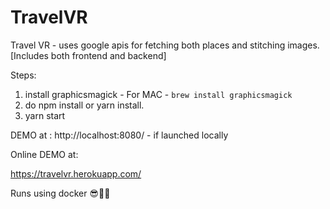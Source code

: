 # TravelVR

Travel VR - uses google apis for fetching both places and stitching images.
[Includes both frontend and backend]

Steps:
1. install graphicsmagick - For MAC - `brew install graphicsmagick`
2. do npm install or yarn install.
3. yarn start


DEMO at :
http://localhost:8080/ - if launched locally


Online DEMO at:

https://travelvr.herokuapp.com/

Runs using docker 😎🤘🏻
